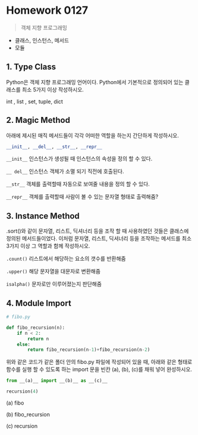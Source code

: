 # Homework 0127

> 객체 지향 프로그래밍



* 클래스, 인스턴스, 메서드
* 모듈



## 1. Type Class

Python은 객체 지향 프로그래밍 언어이다. Python에서 기본적으로 정의되어 있는 클래스를 최소 5가지 이상 작성하시오.



int , list , set, tuple, dict



## 2. Magic Method

아래에 제시된 매직 메서드들이 각각 어떠한 역할을 하는지 간단하게 작성하시오.

```python
__init__, __del__, __str__, __repr__
```

`__init__` 인스턴스가 생성될 때 인스턴스의 속성을 정의 할 수 있다.

`__ del__` 인스턴스 객체가 소멸 되기 직전에 호출된다.

`__str__` 객체를 출력할때 자동으로 보여줄 내용을 정의 할 수 있다.

`__repr__` 객체를 출력할때 사람이 볼 수 있는 문자열 형태로 출력해줌?



## 3. Instance Method

.sort()와 같이 문자열, 리스트, 딕셔너리 등을 조작 할 때 사용하였던 것들은 클래스에 정의된 메서드들이었다. 이처럼 문자열, 리스트, 딕셔너리 등을 조작하는 메서드를 최소 3가지 이상 그 역할과 함께 작성하시오.



`.count()` 리스트에서 해당하는 요소의 갯수를 반환해줌

`.upper()` 해당 문자열을 대문자로 변환해줌

`isalpha()` 문자로만 이루어졌는지 판단해줌



## 4. Module Import

```python
# fibo.py

def fibo_recursion(n):
    if n < 2:
        return n
    else:
        return fibo_recursion(n-1)+fibo_recursion(n-2)
```

위와 같은 코드가 같은 폴더 안의 fibo.py 파일에 작성되어 있을 때, 아래와 같은 형태로 함수를 실행 할 수 있도록 하는 import 문을 빈칸 (a), (b), (c)를 채워 넣어 완성하시오.

```python
from __(a)__ import __(b)__ as __(c)__

recursion(4)
```

(a) fibo

(b) fibo_recursion

(c) recursion



